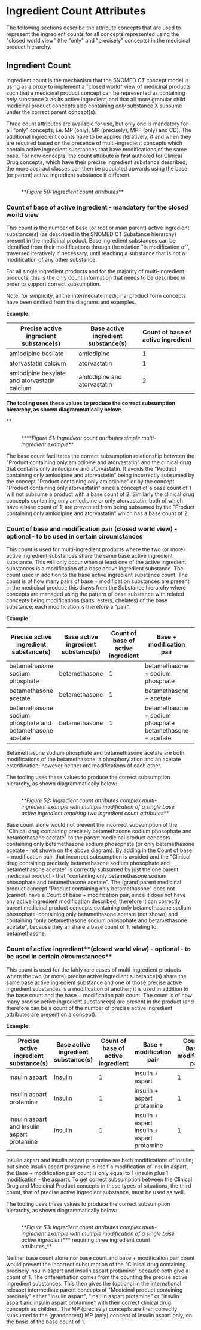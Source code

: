 # Ingredient Count Attributes

The following sections describe the attribute concepts that are used to represent the ingredient counts for all concepts represented using the "closed world view" (the "only" and "precisely" concepts) in the medicinal product hierarchy.

## **Ingredient Count**

Ingredient count is the mechanism that the SNOMED CT concept model is using as a proxy to implement a "closed world" view of medicinal products such that a medicinal product concept can be represented as containing _only_ substance X as its active ingredient, and that all more granular child medicinal product concepts also containing  _only_ substance X subsume under the correct parent concept(s).

Three count attributes are available for use, but only one is mandatory for all "only" concepts; i.e. MP (only), MP (precisely), MPF (only) and CD). The additional ingredient counts have to be applied iteratively, if and when they are required based on the presence of multi-ingredient concepts which contain active ingredient substances that have modifications of the same base. For new concepts, the count attribute is first authored for Clinical Drug concepts, which have their precise ingredient substance described; the more abstract classes can then be populated upwards using the base (or parent) active ingredient substance if different.

<figure><img src="images/303923277.png" alt="" title=""><figcaption><p>**<em>Figure 50: Ingredient count attributes</em>**</p></figcaption></figure>  
  

### **Count of base of active ingredient - mandatory for the closed world view**

This count is the number of base (or root or main parent) active ingredient substance(s) (as described in the SNOMED CT Substance hierarchy) present in the medicinal product. Base ingredient substances can be identified from their modifications through the relation "is modification of", traversed iteratively if necessary, until reaching a substance that is not a modification of any other substance.

For all single ingredient products and for the majority of multi-ingredient products, this is the only count information that needs to be described in order to support correct subsumption.

Note: for simplicity, all the intermediate medicinal product form concepts have been omitted from the diagrams and examples.

**Example:**

| Precise active ingredient substance(s) | Base active ingredient substance(s) | Count of base of active ingredient |
|---|---|---|
| amlodipine besilate | amlodipine | 1 |
| atorvastatin calcium | atorvastatin | 1 |
| amlodipine besylate and atorvastatin calcium | amlodipine and atorvastatin | 2 |

**The tooling uses these values to produce the correct subsumption hierarchy, as shown diagrammatically below:**

**

<figure><img src="images/303923275.png" alt="" title=""><figcaption><p>****<em>Figure 51: Ingredient count attributes simple multi-ingredient example</em>**</p></figcaption></figure>  
  
  

The base count facilitates the correct subsumption relationship between the "Product containing only amlodipine and atorvastatin" and the clinical drug that contains only amlodipine and atorvastatin. It avoids the "Product containing only amlodipine and atorvastatin" being incorrectly subsumed by the concept "Product containing only amlodipine" or by the concept "Product containing only atorvastatin" since a concept of a base count of 1 will not subsume a product with a base count of 2. Similarly the clinical drug concepts containing only amlodipine or only atorvastatin, both of which have a base count of 1, are prevented from being subsumed by the "Product containing only amlodipine and atorvastatin" which has a base count of 2.

### **Count of base and modification pair (closed world view) - optional - to be used in certain circumstances**

This count is used for multi-ingredient products where the two (or more) active ingredient substances share the same base active ingredient substance. This will only occur when at least one of the active ingredient substances is a modification of a base active ingredient substance. The count used in addition to the base active ingredient substance count. The count is of how many pairs of base + modification substances are present in the medicinal product; this draws from the Substance hierarchy where concepts are managed using the pattern of base substance with related concepts being modifications (salts, esters, chelates) of the base substance; each modification is therefore a "pair".

**Example:**

| Precise active ingredient substance(s) | Base active ingredient substance(s) | Count of base of active ingredient | Base + modification pair | Count of Base + modification pair |
|---|---|---|---|---|
| betamethasone sodium phosphate | betamethasone | 1 | betamethasone + sodium phosphate | 1 |
| betamethasone acetate | betamethasone | 1 | betamethasone + acetate | 1 |
| betamethasone sodium phosphate and betamethasone acetate | betamethasone | 1 | betamethasone + sodium phosphate betamethasone + acetate | 2 |

Betamethasone sodium phosphate and betamethasone acetate are both modifications of the betamethasone: a phosphorylation and an acetate esterification; however neither are modifications of each other.

The tooling uses these values to produce the correct subsumption hierarchy, as shown diagrammatically below:

<figure><img src="images/303923273.png" alt="" title=""><figcaption><p>**<em>Figure 52: Ingredient count attributes complex multi-ingredient example with multiple modification of a single base active ingredient requiring two ingredient count attributes</em>**</p></figcaption></figure>  
  

Base count alone would not prevent the incorrect subsumption of the "Clinical drug containing precisely betamethasone sodium phosophate and betamethasone acetate" to the parent medicinal product concepts containing only betamethasone sodium phosophate (or only betamethasone acetate - not shown on the above diagram). By adding in the Count of base + modification pair, that incorrect subsumption is avoided and the "Clinical drug containing precisely betamethasone sodium phosophate and betamethasone acetate" is correctly subsumed by just the one parent medicinal product - that "containing only betamethasone sodium phosophate and betamethasone acetate". The (grand)parent medicinal product concept "Product containing only betamethasone" does not (cannot) have a Count of base + modification pair, since it does not have any active ingredient modification described; therefore it can correctly parent medicinal product concepts containing only betamethasone sodium phosophate, containing only betamethasone acetate (not shown) and containing "only betamethasone sodium phosophate and betamethasone acetate", because they all share a base count of 1, relating to betamethasone.

### **Count of active ingredient****(closed world view) - optional - to be used in certain circumstances**

This count is used for the fairly rare cases of multi-ingredient products where the two (or more) precise active ingredient substance(s) share the same base active ingredient substance and one of those precise active ingredient substances is a modification of another; it is used in addition to the base count and the base + modification pair count. The count is of how many precise active ingredient substance(s) are present in the product (and therefore can be a count of the number of precise active ingredient attributes are present on a concept).

**Example:**

| Precise active ingredient substance(s) | Base active ingredient substance(s) | Count of base of active ingredient | Base + modification pair | Count of Base + modification pair | Count of (precise) ingredient substance(s) |
|---|---|---|---|---|---|
| insulin aspart | Insulin | 1 | insulin + aspart | 1 | 1 |
| insulin aspart protamine | Insulin | 1 | insulin + aspart protamine | 1 | 1 |
| insulin aspart and Insulin aspart protamine | Insulin | 1 | insulin + aspart insulin + aspart protamine | 1 | 2 |

Insulin aspart and insulin aspart protamine are both modifications of insulin; but since Insulin aspart protamine is itself a modification of Insulin aspart, the Base + modification pair count is only equal to 1 (insulin plus 1 modification - the aspart). To get correct subsumption between the Clinical Drug and Medicinal Product concepts in these types of situations, the third count, that of precise active ingredient substance, must be used as well.

The tooling uses these values to produce the correct subsumption hierarchy, as shown diagrammatically below:

<figure><img src="images/303923271.png" alt="" title=""><figcaption><p>**<em>Figure 53: Ingredient count attributes complex multi-ingredient example with multiple modification of a single base active ingredient</em>***<em> </em>requiring three ingredient count attributes_**</p></figcaption></figure>  
  

Neither base count alone nor base count and base + modification pair count would prevent the incorrect subsumption of the "Clinical drug containing precisely insulin aspart and insulin aspart protamine" because both give a count of 1. The differentiation comes from the counting the precise active ingredient substances. This then gives the (optional in the international release) intermediate parent concepts of "Medicinal product containing precisely" either "insulin aspart", "insulin aspart protamine" or "insulin aspart and insulin aspart protamine" with their correct clinical drug concepts as children. The MP (precisely) concepts are then correctly subsumed to the (grandparent) MP (only) concept of insulin aspart only, on the basis of the base count of 1.
